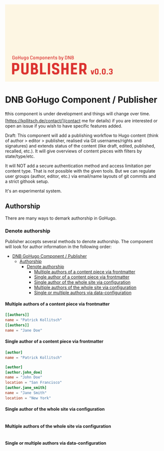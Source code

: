 ![](../../documentation/hugo-publisher/header-card.png)

# DNB GoHugo Component / Publisher

❗this component is under development and things will change over time. [https://kollitsch.de/contact/](contact me for details) if you are interested or open an issue if you wish to have specific features added.

Draft: This component will add a publishing workflow to Hugo content (think of author > editor > publisher, realised via Git usernames/rights and signatures) and extends status of the content (like draft, edited, published, recalled, etc.). It will give overviews of content pieces with filters by state/type/etc.

It will NOT add a secure authentication method and access limitation per content type. That is not possible with the given tools. But we can regulate user groups (author, editor, etc.) via email/name layouts of git commits and a strict githook setup.

It's an experimental system.

## Authorship

There are many ways to demark authorship in GoHugo.



### Denote authorship

Publisher accepts several methods to denote authorship. The component will look for author information in the following order:

- [DNB GoHugo Component / Publisher](#dnb-gohugo-component--publisher)
  - [Authorship](#authorship)
    - [Denote authorship](#denote-authorship)
      - [Multiple authors of a content piece via frontmatter](#multiple-authors-of-a-content-piece-via-frontmatter)
      - [Single author of a content piece via frontmatter](#single-author-of-a-content-piece-via-frontmatter)
      - [Single author of the whole site via configuration](#single-author-of-the-whole-site-via-configuration)
      - [Multiple authors of the whole site via configuration](#multiple-authors-of-the-whole-site-via-configuration)
      - [Single or multiple authors via data-configuration](#single-or-multiple-authors-via-data-configuration)

#### Multiple authors of a content piece via frontmatter

```toml
[[authors]]
name = "Patrick Kollitsch"
[[authors]]
name = "Jane Doe"
```

#### Single author of a content piece via frontmatter

```toml
[author]
name = "Patrick Kollitsch"
```

```toml
[author]
[author.john_doe]
name = "John Doe"
location = "San Francisco"
[author.jane_smith]
name = "Jane Smith"
location = "New York"
```

#### Single author of the whole site via configuration

```toml
```

#### Multiple authors of the whole site via configuration

```toml
```

#### Single or multiple authors via data-configuration

```toml
```
